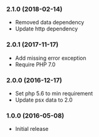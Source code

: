 
### 2.1.0 (2018-02-14)

* Removed data dependency
* Update http dependency

### 2.0.1 (2017-11-17)

* Add missing error exception
* Require PHP 7.0

### 2.0.0 (2016-12-17)

* Set php 5.6 to min requirement
* Update psx data to 2.0

### 1.0.0 (2016-05-08)

* Initial release
